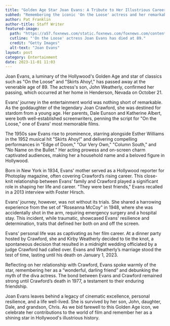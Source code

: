 ```yaml
---
title: "Golden Age Star Joan Evans: A Tribute to Her Illustrious Career"
subhed: "Remembering the iconic 'On the Loose' actress and her remarkable journey in Hollywood"
author: Pat Franklin
author-title: Staff Writer
featured-image: 
  path: "https://a57.foxnews.com/static.foxnews.com/foxnews.com/content/uploads/2023/10/720/405/joan-evans.jpg?ve=1&tl=1"
  cutline: "'On the Loose' actress Joan Evans has died at 89."
  credit: "Getty Images"
  alt-text: "Joan Evans"
layout: post
category: Entertainment
date: 2023-11-01 11:03
---
```


Joan Evans, a luminary of the Hollywood's Golden Age and star of classics such as "On the Loose" and "Skirts Ahoy!," has passed away at the venerable age of 89. The actress's son, John Weatherly, confirmed her passing, which occurred at her home in Henderson, Nevada on October 21.

Evans’ journey in the entertainment world was nothing short of remarkable. As the goddaughter of the legendary Joan Crawford, she was destined for stardom from a young age. Her parents, Dale Eunson and Katherine Albert, were both well-established screenwriters, penning the script for "On the Loose," one of Evans' most memorable films.

The 1950s saw Evans rise to prominence, starring alongside Esther Williams in the 1952 musical hit "Skirts Ahoy!" and delivering compelling performances in "Edge of Doom," "Our Very Own," "Column South," and "No Name on the Bullet." Her acting prowess and on-screen charm captivated audiences, making her a household name and a beloved figure in Hollywood.

Born in New York in 1934, Evans' mother served as a Hollywood reporter for Photoplay magazine, often covering Crawford’s rising career. This close-knit relationship between Evans’ family and Crawford played a significant role in shaping her life and career. "They were best friends," Evans recalled in a 2013 interview with Foster Hirsch.

Evans’ journey, however, was not without its trials. She shared a harrowing experience from the set of "Roseanna McCoy" in 1948, where she was accidentally shot in the arm, requiring emergency surgery and a hospital stay. This incident, while traumatic, showcased Evans' resilience and determination, traits that defined her both on and off the screen.

Evans' personal life was as captivating as her film career. At a dinner party hosted by Crawford, she and Kirby Weatherly decided to tie the knot, a spontaneous decision that resulted in a midnight wedding officiated by a judge Crawford had called over. Evans and Weatherly’s marriage stood the test of time, lasting until his death on January 1, 2023.

Reflecting on her relationship with Crawford, Evans spoke warmly of the star, remembering her as a “wonderful, darling friend” and debunking the myth of the diva actress. The bond between Evans and Crawford remained strong until Crawford’s death in 1977, a testament to their enduring friendship.

Joan Evans leaves behind a legacy of cinematic excellence, personal resilience, and a life well-lived. She is survived by her son, John, daughter, Dale, and grandson, Chris. As we bid farewell to this Golden Age icon, we celebrate her contributions to the world of film and remember her as a shining star in Hollywood's illustrious history.
